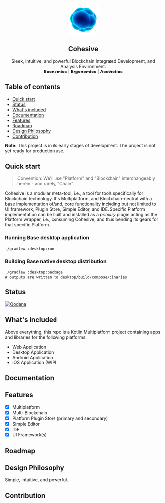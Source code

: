 <p align="center">
    <img src="artwork/readme/cohesive-logo.png" alt="Cohesive logo" width="100" height="100">
</p>

<h2 align="center">Cohesive</h2>

<p align="center">
  Sleek, intuitive, and powerful Blockchain Integrated Development, and Analysis Environment.
  <br>
<b>Economics</b> | <b>Ergonomics</b> | <b>Aesthetics</b>
</p>


## Table of contents
- [Quick start](#quick-start)
- [Status](#status)
- [What's included](#whats-included)
- [Documentation](#documentation)
- [Features](#features)
- [Roadmap](#roadmap)
- [Design Philosophy](#design-philosophy)
- [Contribution](#contribution)

**Note:** This project is in its early stages of development. The project is not yet ready for production use.

## Quick start
> Convention: We'll use "Platform" and "Blockchain" interchangeably herein - and rarely, "Chain"

Cohesive is a modular meta-tool, i.e., a tool for tools specifically for Blockchain technology. It's Multiplatform, and Blockchain-neutral with a base implementation of/and, core functionality including but not limited to UI framework, Plugin Store, Simple Editor, and IDE. Specific Platform implementation can be built and installed as a _primary_ plugin acting as the Platform wrapper, i.e., consuming Cohesive, and thus bending its gears for that specific Platform.

### Running Base desktop application
```
./gradlew :desktop:run
```

### Building Base native desktop distribution
```
./gradlew :desktop:package
# outputs are written to desktop/build/compose/binaries
```
## Status

[![Qodana](https://github.com/mcxross/cohesive/actions/workflows/code_quality.yml/badge.svg)](https://github.com/mcxross/cohesive/actions/workflows/code_quality.yml)

## What's included
Above everything, this repo is a Kotlin Multiplatform project containing apps and libraries for the following platforms:

* Web Application
* Desktop Application
* Android Application
* iOS Application (WIP)

## Documentation

## Features
- [x] Multiplatform
- [x] Multi-Blockchain
- [x] Platform Plugin Store (primary and secondary)
- [x] Simple Editor
- [x] IDE
- [x] UI Framework(s)

## Roadmap

## Design Philosophy
Simple, intuitive, and powerful.
 
## Contribution
